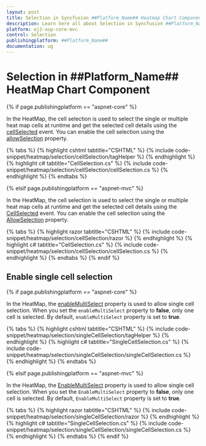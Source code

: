 ```yaml
---
layout: post
title: Selection in Syncfusion ##Platform_Name## Heatmap Chart Component
description: Learn here all about Selection in Syncfusion ##Platform_Name## Heatmap Chart component of Syncfusion Essential JS 2 and more.
platform: ej2-asp-core-mvc
control: Selection
publishingplatform: ##Platform_Name##
documentation: ug
---
```



# Selection in ##Platform_Name## HeatMap Chart Component

{% if page.publishingplatform == "aspnet-core" %}

In the HeatMap, the cell selection is used to select the single or multiple heat map cells at runtime and get the selected cell details using the [cellSelected](https://help.syncfusion.com/cr/aspnetcore-js2/Syncfusion.EJ2.HeatMap.HeatMap.html#Syncfusion_EJ2_HeatMap_HeatMap_CellSelected) event. You can enable the cell selection using the [allowSelection](https://help.syncfusion.com/cr/aspnetcore-js2/Syncfusion.EJ2.HeatMap.HeatMap.html#Syncfusion_EJ2_HeatMap_HeatMap_AllowSelection) property.

{% tabs %}
{% highlight cshtml tabtitle="CSHTML" %}
{% include code-snippet/heatmap/selection/cellSelection/tagHelper %}
{% endhighlight %}
{% highlight c# tabtitle="CellSelection.cs" %}
{% include code-snippet/heatmap/selection/cellSelection/cellSelection.cs %}
{% endhighlight %}
{% endtabs %}

{% elsif page.publishingplatform == "aspnet-mvc" %}

In the HeatMap, the cell selection is used to select the single or multiple heat map cells at runtime and get the selected cell details using the [CellSelected](https://help.syncfusion.com/cr/aspnetmvc-js2/Syncfusion.EJ2.HeatMap.HeatMap.html#Syncfusion_EJ2_HeatMap_HeatMap_CellSelected) event. You can enable the cell selection using the [AllowSelection](https://help.syncfusion.com/cr/aspnetmvc-js2/Syncfusion.EJ2.HeatMap.HeatMap.html#Syncfusion_EJ2_HeatMap_HeatMap_AllowSelection) property.

{% tabs %}
{% highlight razor tabtitle="CSHTML" %}
{% include code-snippet/heatmap/selection/cellSelection/razor %}
{% endhighlight %}
{% highlight c# tabtitle="CellSelection.cs" %}
{% include code-snippet/heatmap/selection/cellSelection/cellSelection.cs %}
{% endhighlight %}
{% endtabs %}
{% endif %}

## Enable single cell selection

{% if page.publishingplatform == "aspnet-core" %}

In the HeatMap, the [enableMultiSelect](https://help.syncfusion.com/cr/aspnetcore-js2/Syncfusion.EJ2.HeatMap.HeatMap.html#Syncfusion_EJ2_HeatMap_HeatMap_EnableMultiSelect) property is used to allow single cell selection. When you set the `enableMultiSelect` property to **false**, only one cell is selected. By default, `enableMultiSelect` property is set to **true**.

{% tabs %}
{% highlight cshtml tabtitle="CSHTML" %}
{% include code-snippet/heatmap/selection/singleCellSelection/tagHelper %}
{% endhighlight %}
{% highlight c# tabtitle="SingleCellSelection.cs" %}
{% include code-snippet/heatmap/selection/singleCellSelection/singleCellSelection.cs %}
{% endhighlight %}
{% endtabs %}

{% elsif page.publishingplatform == "aspnet-mvc" %}

In the HeatMap, the [EnableMultiSelect](https://help.syncfusion.com/cr/aspnetmvc-js2/Syncfusion.EJ2.HeatMap.HeatMap.html#Syncfusion_EJ2_HeatMap_HeatMap_EnableMultiSelect) property is used to allow single cell selection. When you set the `EnableMultiSelect` property to **false**, only one cell is selected. By default, `EnableMultiSelect` property is set to **true**.

{% tabs %}
{% highlight razor tabtitle="CSHTML" %}
{% include code-snippet/heatmap/selection/singleCellSelection/razor %}
{% endhighlight %}
{% highlight c# tabtitle="SingleCellSelection.cs" %}
{% include code-snippet/heatmap/selection/singleCellSelection/singleCellSelection.cs %}
{% endhighlight %}
{% endtabs %}
{% endif %}